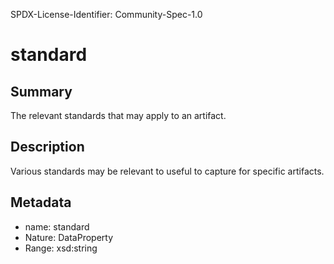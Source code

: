 SPDX-License-Identifier: Community-Spec-1.0

# standard

## Summary

The relevant standards that may apply to an artifact.

## Description

Various standards may be relevant to useful to capture for specific artifacts. 

## Metadata

- name: standard
- Nature: DataProperty
- Range: xsd:string

